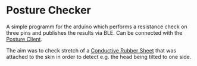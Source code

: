 # Posture Checker

A simple programm for the arduino which performs a resistance check on three pins and publishes the results via BLE.
Can be connected with the [Posture Client](https://github.com/TheSlimvReal/posture-client).

The aim was to check stretch of a [Conductive Rubber Sheet](https://www.adafruit.com/product/5464) that was attached to the skin in order to detect e.g. the head being tilted to one side.